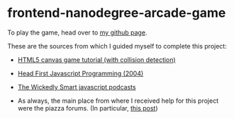 frontend-nanodegree-arcade-game
===============================

To play the game, head over to <a href="http://veritoleon.github.io/arcade-game/">my github page</a>.

These are the sources from which I guided myself to complete this project:

* <a href="http://www.html5rocks.com/en/tutorials/canvas/notearsgame/">HTML5 canvas game tutorial (with collision detection)</a>

* <a href="http://www.amazon.com/Head-First-JavaScript-Programming-Freeman/dp/144934013X">Head First Javascript Programming (2004)</a>

* <a href="http://wickedlysmart.com/category/podcast/"> The Wickedly Smart javascript podcasts </a>

* As always, the main place from where I received help for this project were the piazza forums. (In particular, <a href="https://piazza.com/class/i0sf6tsmg0r7do?cid=1211">this post</a>)